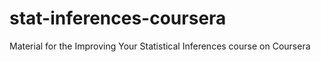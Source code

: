 # stat-inferences-coursera
Material for the Improving Your Statistical Inferences course on Coursera
